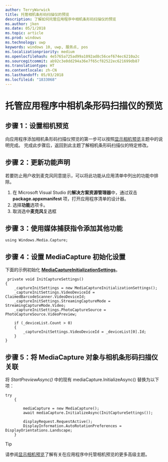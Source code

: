 ```yaml
---
author: TerryWarwick
title: 托管相机条形码扫描仪的预览
description: 了解如何托管应用程序中相机条形码扫描仪的预览
ms.author: jken
ms.date: 05/1/2018
ms.topic: article
ms.prod: windows
ms.technology: uwp
keywords: windows 10, uwp, 服务点, pos
ms.localizationpriority: medium
ms.openlocfilehash: 4e5765a725ad99a1092ad8c56cef674ec6210a2c
ms.sourcegitcommit: ab92c3e0dd294a36e7f65cf82522ec621699db87
ms.translationtype: HT
ms.contentlocale: zh-CN
ms.lasthandoff: 05/03/2018
ms.locfileid: "1833068"
---
```

# <a name="hosting-a-camera-barcode-scanner-preview-in-your-application"></a>托管应用程序中相机条形码扫描仪的预览
## <a name="step-1-setup-your-camera-preview"></a>步骤 1：设置相机预览
向应用程序添加相机条形码扫描仪预览的第一步可以按照[显示相机预览](../audio-video-camera/simple-camera-preview-access.md)主题中的说明完成。  完成此步骤后，返回到此主题了解相机条形码扫描仪的特定修改。

## <a name="step-2-update-capability-declarations"></a>步骤 2：更新功能声明
若要防止用户收到麦克风同意提示，可以将此功能从应用清单中列出的功能中排除。

1. 在 Microsoft Visual Studio 的**解决方案资源管理器**中，通过双击 **package.appxmanifest** 项，打开应用程序清单的设计器。
2. 选择**功能**选项卡。
3. 取消选中**麦克风**复选框

 ## <a name="step-3-add-additional-using-directive-for-media-capture"></a>步骤 3：使用媒体捕获指令添加其他功能

```Csharp
using Windows.Media.Capture;
```

## <a name="step-4-set-up-your-mediacapture-initialization-settings"></a>步骤 4：设置 MediaCapture 初始化设置
下面的示例初始化 [**MediaCaptureInitializationSettings**](https://docs.microsoft.com/uwp/api/windows.media.capture.mediacaptureinitializationsettings)。 

```Csharp
 private void InitCaptureSettings()
{
    _captureInitSettings = new MediaCaptureInitializationSettings();
    _captureInitSettings.VideoDeviceId = ClaimedBarcodeScanner.VideoDeviceId;
    _captureInitSettings.StreamingCaptureMode = StreamingCaptureMode.Video;
    _captureInitSettings.PhotoCaptureSource = PhotoCaptureSource.VideoPreview;
    
    if (_deviceList.Count > 0)
    {
        _captureInitSettings.VideoDeviceId = _deviceList[0].Id;
    }
}
```
## <a name="step-5-associate-your-mediacapture-object-with-the-camera-barcode-scanner"></a>步骤 5：将 MediaCapture 对象与相机条形码扫描仪关联
将 *StartPreviewAsync()* 中的现有 mediaCapture.InitializeAsync() 替换为以下项：

```Csharp
try
    {

        mediaCapture = new MediaCapture();
        await mediaCapture.InitializeAsync(InitCaptureSettings());

        displayRequest.RequestActive();
        DisplayInformation.AutoRotationPreferences = DisplayOrientations.Landscape;
    }
```

> [!TIP]
> 请参阅[显示相机预览](https://docs.microsoft.com/windows/uwp/audio-video-camera/simple-camera-preview-access#add-capability-declarations-to-the-app-manifest)了解有关在应用程序中托管相机预览的更多高级主题。
